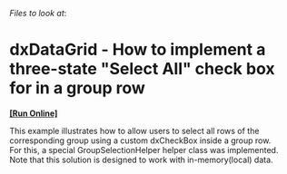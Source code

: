 <!-- default file list -->
*Files to look at*:

<!-- default file list end -->
# dxDataGrid - How to implement a three-state "Select All" check box for in a group row 
<!-- run online -->
**[[Run Online]](https://codecentral.devexpress.com/t444368/)**
<!-- run online end -->


<p>This example illustrates how to allow users to select all rows of the corresponding group using a custom dxCheckBox inside a group row.<br>For this, a special GroupSelectionHelper helper class was implemented. Note that this solution is designed to work with in-memory(local) data. </p>

<br/>


